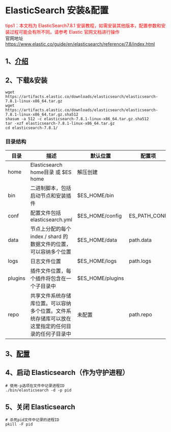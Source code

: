 # ElasticSearch 安装&配置

<font color=red>tips1：本文档为 ElasticSearch7.8.1
安装教程，如需安装其他版本，配置参数和安装过程可能会有所不同，请参考 Elastic 官网文档进行操作</font>
<br/>官网地址
https://www.elastic.co/guide/en/elasticsearch/reference/7.8/index.html

## 1、[介绍](architecture/what-is-elasticsearch.md)

## 2、下载&安装

~~~
wget https://artifacts.elastic.co/downloads/elasticsearch/elasticsearch-7.8.1-linux-x86_64.tar.gz
wget https://artifacts.elastic.co/downloads/elasticsearch/elasticsearch-7.8.1-linux-x86_64.tar.gz.sha512
shasum -a 512 -c elasticsearch-7.8.1-linux-x86_64.tar.gz.sha512
tar -xzf elasticsearch-7.8.1-linux-x86_64.tar.gz
cd elasticsearch-7.8.1/
~~~

### 目录结构

| 目录      | 描述                                               | 默认位置             | 配置项          |
|---------|--------------------------------------------------|------------------|--------------|
| home    | Elasticsearch home目录 或 $ES home                  | 解压创建             |              |
| bin     | 二进制脚本，包括启动节点和安装插件                                | $ES_HOME/bin     |              |
| conf    | 配置文件包括elasticsearch.yml                          | $ES_HOME/config  | ES_PATH_CONF |
| data    | 节点上分配的每个 index / shard 的数据文件的位置，可以容纳多个位置         | $ES_HOME/data    | path.data    |
| logs    | 日志文件位置                                           | $ES_HOME/logs    | path.logs    |
| plugins | 插件文件位置，每个插件将包含在一个子目录中                            | $ES_HOME/plugins |              |
| repo    | 共享文件系统存储库位置。可以容纳多个位置。文件系统存储库可以放在这里指定的任何目录的任何子目录中 | 未配置              | path.repo    |

## 3、[配置](config/conf-elasticsearch.md)

## 4、启动 Elasticsearch（作为守护进程）

~~~
# 使用-p选项在文件中记录进程ID
./bin/elasticsearch -d -p pid
~~~

## 5、关闭 Elasticsearch

~~~
# 杀死pid文件中记录的进程ID
pkill -F pid
~~~

